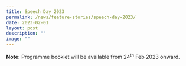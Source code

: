 ```yaml
---
title: Speech Day 2023
permalink: /news/feature-stories/speech-day-2023/
date: 2023-02-01
layout: post
description: ""
image: ""
---
```

<p><strong>Note:</strong> Programme booklet will be available from 24<sup>th</sup> Feb 2023 onward.</p>